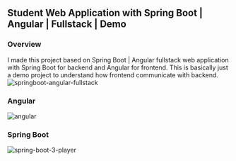 ## Student Web Application with Spring Boot | Angular | Fullstack | Demo 
### Overview

I made this project based on Spring Boot | Angular fullstack  web application with Spring Boot for backend and Angular for frontend. This is basically just a demo project to understand how frontend communicate with backend. 
![springboot-angular-fullstack](https://user-images.githubusercontent.com/86077654/139099716-8975a4f7-67c3-4d8a-a21b-d202119af096.png)

### Angular
![angular](https://user-images.githubusercontent.com/86077654/139188243-cc68ecdc-8dbd-4a35-ad8f-dae56d68884c.png)

### Spring Boot
![spring-boot-3-player](https://user-images.githubusercontent.com/86077654/138086348-6cb23128-f9ec-4e20-9f36-0aac9006e7ac.png)


